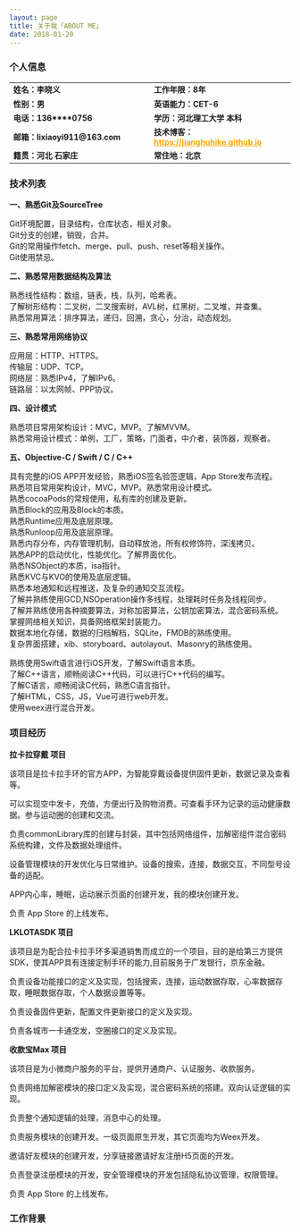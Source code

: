 ```yaml
---
layout: page
title: 关于我「ABOUT ME」 
date: 2018-01-20
---
```


<h3>个人信息</h3> 

<table style="margin-left: auto; margin-right: auto;text-align:left;border-width:0;">
	<tr>
		<td style="width:50%;border-color:white;font-weight:bold;font-size:14px;">
			<!--左侧内容-->
			姓名：李晓义
		</td>
		<td style="width:50%;border-color:white;font-weight:bold;font-size:14px;">
			<!--右侧内容-->
			工作年限：8年
		</td>
	</tr>
	<tr>
		<td style="width:50%;border-color:white;font-weight:bold;font-size:14px;">
			<!--左侧内容-->
			性别：男
		</td>
		<td style="width:50%;border-color:white;font-weight:bold;font-size:14px;">
			<!--右侧内容-->
			英语能力：CET-6
		</td>
	</tr>
	<tr>
		<td style="width:50%;border-color:white;font-weight:bold;font-size:14px;">
			<!--左侧内容-->
			电话：136****0756
		</td>
		<td style="width:50%;border-color:white;font-weight:bold;font-size:14px;">
			<!--右侧内容-->
			学历：河北理工大学 本科
		</td>
	</tr>
	<tr>
		<td style="width:50%;border-color:white;font-weight:bold;font-size:14px;">
			<!--左侧内容-->
			邮箱：lixiaoyi911@163.com
		</td>
		<td style="width:50%;border-color:white;font-weight:bold;font-size:14px;">
			<!--右侧内容-->
			技术博客：<a href="https://jianghuhike.github.io" style="color:orange">https://jianghuhike.github.io</a>
		</td>
	</tr>
	<tr>
		<td style="width:50%;border-color:white;font-weight:bold;font-size:14px;">
			<!--左侧内容-->
			籍贯：河北 石家庄
		</td>
		<td style="width:50%;border-color:white;font-weight:bold;font-size:14px;">
			<!--右侧内容-->
			常住地：北京
		</td>
	</tr>
</table>

    
<h3>技术列表</h3>

**一、熟悉Git及SourceTree**

Git环境配置，目录结构，仓库状态，相关对象。    
Git分支的创建，销毁，合并。    
Git的常用操作fetch、merge、pull、push、reset等相关操作。    
Git使用禁忌。    



**二、熟悉常用数据结构及算法**

熟悉线性结构：数组，链表，栈，队列，哈希表。    
了解树形结构：二叉树，二叉搜索树，AVL树，红黑树，二叉堆，并查集。    
熟悉常用算法：排序算法，递归，回溯，贪心，分治，动态规划。    
	
	

**三、熟悉常用网络协议**

应用层：HTTP、HTTPS。     
传输层：UDP、TCP。     
网络层：熟悉IPv4，了解IPv6。    
链路层：以太网帧、PPP协议。	  


**四、设计模式**

熟悉项目常用架构设计：MVC，MVP。了解MVVM。      
熟悉常用设计模式：单例，工厂，策略，门面者，中介者，装饰器，观察者。


**五、Objective-C / Swift / C / C++**

具有完整的iOS APP开发经验，熟悉iOS签名验签逻辑，App Store发布流程。               
熟悉项目常用架构设计，MVC，MVP。熟悉常用设计模式。         
熟悉cocoaPods的常规使用，私有库的创建及更新。       
熟悉Block的应用及Block的本质。         
熟悉Runtime应用及底层原理。        
熟悉Runloop应用及底层原理。         
熟悉内存分布，内存管理机制，自动释放池，所有权修饰符，深浅拷贝。      
熟悉APP的启动优化，性能优化。了解界面优化。       
熟悉NSObject的本质，isa指针。       
熟悉KVC与KVO的使用及底层逻辑。     
熟悉本地通知和远程推送，及复杂的通知交互流程。          
了解并熟练使用GCD,NSOperation操作多线程，处理耗时任务及线程同步。       
了解并熟练使用各种摘要算法，对称加密算法，公钥加密算法，混合密码系统。     
掌握网络相关知识，具备网络框架封装能力。     
数据本地化存储，数据的归档解档，SQLite，FMDB的熟练使用。    
复杂界面搭建，xib、storyboard、autolayout、Masonry的熟练使用。     

熟练使用Swift语言进行iOS开发，了解Swift语言本质。    
了解C++语言，顺畅阅读C++代码，可以进行C++代码的编写。    
了解C语言，顺畅阅读C代码，熟悉C语言指针。    
了解HTML，CSS，JS，Vue可进行web开发。    
使用weex进行混合开发。 



<h3>项目经历</h3>

**拉卡拉穿戴 项目**

该项目是拉卡拉手环的官方APP，为智能穿戴设备提供固件更新，数据记录及查看等。

可以实现空中发卡，充值，方便出行及购物消费。可查看手环为记录的运动健康数据。参与运动圈的创建和交流。

负责commonLibrary库的创建与封装，其中包括网络组件，加解密组件混合密码系统构建，文件及数据处理组件。

设备管理模块的开发优化与日常维护。设备的搜索，连接，数据交互，不同型号设备的适配。

APP内心率，睡眠，运动展示页面的创建开发，我的模块创建开发。

负责 App Store 的上线发布。

**LKLOTASDK 项目**

该项目是为配合拉卡拉手环多渠道销售而成立的一个项目，目的是给第三方提供SDK，使其APP具有连接定制手环的能力,目前服务于广发银行，京东金融。

负责设备功能接口的定义及实现，包括搜索，连接，运动数据存取，心率数据存取，睡眠数据存取，个人数据设置等等。

负责设备固件更新，配置文件更新接口的定义及实现。

负责各城市一卡通空发，空圈接口的定义及实现。

**收款宝Max 项目**

该项目是为小微商户服务的平台，提供开通商户、认证服务、收款服务。

负责网络加解密模块的接口定义及实现，混合密码系统的搭建。双向认证逻辑的实现。

负责整个通知逻辑的处理，消息中心的处理。

负责服务模块的创建开发。一级页面原生开发，其它页面均为Weex开发。

邀请好友模块的创建开发，分享链接邀请好友注册H5页面的开发。

负责登录注册模块的开发，安全管理模块的开发包括隐私协议管理，权限管理。

负责 App Store 的上线发布。


<h3>工作背景</h3>



